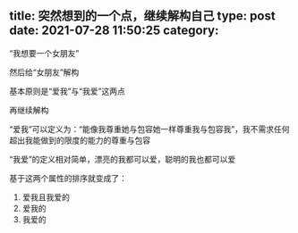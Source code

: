 title: 突然想到的一个点，继续解构自己
type: post
date: 2021-07-28 11:50:25
category: 
---

“我想要一个女朋友”

然后给“女朋友”解构

基本原则是“爱我”与“我爱”这两点

再继续解构

“爱我”可以定义为：“能像我尊重她与包容她一样尊重我与包容我”，我不需求任何超出我能做到的限度的能力的尊重与包容

“我爱”的定义相对简单，漂亮的我都可以爱，聪明的我也都可以爱

基于这两个属性的排序就变成了：

1. 爱我且我爱的
2. 爱我的
3. 我爱的

